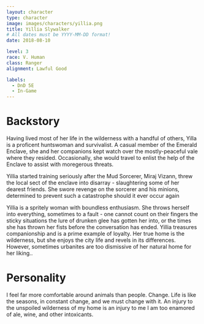 ```yaml
---
layout: character
type: character
image: images/characters/yillia.png
title: Yillia Slywalker
# All dates must be YYYY-MM-DD format!
date: 2018-08-10

level: 3
race: V. Human
class: Ranger
alignment: Lawful Good

labels:
  - DnD 5E
  - In-Game
---
```


# Backstory
Having lived most of her life in the wilderness with a handful of others, Yilla is a proficent huntswoman and survivalist. A casual member of the Emerald Enclave, she and her companions kept watch over the mostly-peaceful vale where they resided. Occasionally, she would travel to enlist the help of the Enclave to assist with moregerous threats.

Yillia started training seriously after the Mud Sorcerer, Miraj Vizann, threw the local sect of the enclave into disarray - slaughtering some of her dearest friends. She swore revenge on the sorcerer and his minions, determined to prevent such a catastrophe should it ever occur again

Yillia is a spritely woman with boundless enthusiasm. She throws herself into everything, sometimes to a fault - one cannot count on their fingers the sticky situations the lure of drunken glee has gotten her into, or the times she has thrown her fists before the conversation has ended. Yillia treasures companionship and is a prime example of loyalty. Her true home is the wilderness, but she enjoys the city life and revels in its differences. However, sometimes urbanites are too dismissive of her natural home for her liking..

# Personality
I feel far more comfortable around animals than people.
Change. Life is like the seasons, in constant change, and we must change with it.
An injury to the unspoiled wilderness of my home is an injury to me
I am too enamored of ale, wine, and other intoxicants.
